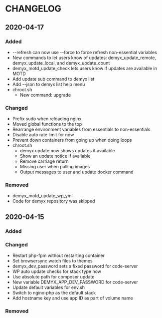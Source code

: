 # CHANGELOG

## 2020-04-17
### Added
- --refresh can now use --force to force refresh non-essential variables
- New commands to let users know of updates: demyx_update_remote, demyx_update_local, and demyx_update_count
- demyx_motd_update_check lets users know if updates are available in MOTD
- Add update sub command to demyx list
- Add --json to demyx list help menu
- chroot.sh
    - New command: upgrade
### Changed
- Prefix sudo when reloading nginx
- Moved global functions to the top
- Rearrange environment variables from essentials to non-essentials
- Disable auto rate limit for now
- Prevent down containers from going up when doing loops
- chroot.sh
    - demyx update now shows updates if available
    - Show an update notice if available
    - Remove carriage return
    - Missing user when pulling images
    - Output messages to user and update docker command
### Removed
- demyx_motd_update_wp_yml
- Code for demyx repository was skipped

## 2020-04-15
### Added
### Changed
- Restart php-fpm without restarting container
- Set browsersync watch files to themes
- demyx_dev_password sets a fixed password for code-server
- WP auto update checks for stack type now
- Use absolute path for composer update
- New variable DEMYX_APP_DEV_PASSWORD for code-server
- Update default variables for env.sh
- Switch to nginx-php as the default stack
- Add hostname key and use app ID as part of volume name
### Removed
